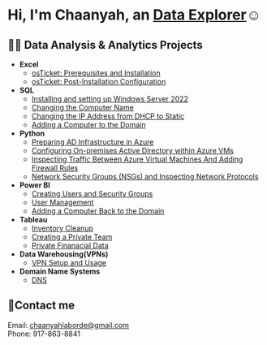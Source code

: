 <h1>Hi, I'm Chaanyah, an <a href="https://linkedin.com/in/claborde/">Data Explorer</a>☺</h1>

<h2>👨‍💻 Data Analysis & Analytics Projects</h2>

- <b>Excel</b>
  - [osTicket: Prerequisites and Installation](https://github.com/clabordec/osticket-prereqs)
  - [osTicket: Post-Installation Configuration](https://github.com/clabordec/post-install-config)
- <b>SQL</b>
  - [Installing and setting up Windows Server 2022](https://github.com/clabordec/windows-server-2022)
  - [Changing the Computer Name](https://github.com/clabordec/changing-computer-name)
  - [Changing the IP Address from DHCP to Static](https://github.com/clabordec/static-ip-address)
  - [Adding a Computer to the Domain](https://github.com/clabordec/adding-computer-to-domain)
- <b>Python</b>
  - [Preparing AD Infrastructure in Azure](https://github.com/clabordec/preparing-ad)
  - [Configuring On-premises Active Directory within Azure VMs](https://github.com/clabordec/configure-ad)
  - [Inspecting Traffic Between Azure Virtual Machines And Adding Firewall Rules](https://github.com/clabordec/azure-virtual-machines)
  - [Network Security Groups (NSGs) and Inspecting Network Protocols](https://github.com/clabordec/azure-network-protocols)
- <b>Power BI</b>
  - [Creating Users and Security Groups](https://github.com/clabordec/user-security-group-creation)
  - [User Management](https://github.com/clabordec/user-management)
  - [Adding a Computer Back to the Domain](https://github.com/clabordec/adding-computer-back-to-domain)
- <b>Tableau</b>
  - [Inventory Cleanup](https://github.com/clabordec/set-apps-inventory-cleanup)
  - [Creating a Private Team](https://github.com/clabordec/creating-private-team)
  - [Private Finanacial Data](https://github.com/clabordec/private-financial-data)
- <b>Data Warehousing(VPNs)</b>
  - [VPN Setup and Usage](https://github.com/clabordec/vpn-setup)
- <b>Domain Name Systems</b>
  - [DNS](https://github.com/clabordec/dns-setup)


<h2>🤳Contact me</h2>
Email: <a href="mailto:chaanyahlaborde@gmail.com" target="_blank">chaanyahlaborde@gmail.com</a> <br>
Phone: 917-863-8841

